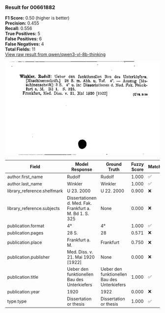 ### Result for 00661882
**F1 Score:** 0.50 (higher is better)<br>**Precision:** 0.455<br>**Recall:** 0.556<br>**True Positives:** 5<br>**False Positives:** 6<br>**False Negatives:** 4<br>**Total Fields:** 11<br>[View raw result from qwen/qwen3-vl-8b-thinking](https://github.com/RISE-UNIBAS/humanities_data_benchmark/blob/main/results/2025-10-17/T0247/request_T0247_00661882.json)

<img src="https://github.com/RISE-UNIBAS/humanities_data_benchmark/blob/main/benchmarks/zettelkatalog/images/00661882.jpg?raw=true" alt="00661882" width="600px">

| Field | Model Response | Ground Truth | Fuzzy Score | Match |
|-------|----------------|--------------|-------------|-------|
| author.first_name | Rudolf | Rudolf | 1.000 | ✅ |
| author.last_name | Winkler | Winkler | 1.000 | ✅ |
| library_reference.shelfmark | U 23. 2000 | U 22. 2000 | 0.900 | ❌ |
| library_reference.subjects | Dissertationen d. Med. Fak. Frankfurt a. M. Bd 1. S. 325 | None | 0.000 | ❌ |
| publication.format | 4° | 4° | 1.000 | ✅ |
| publication.pages | 28 S. | 28 | 0.571 | ❌ |
| publication.place | Frankfurt a. M. | Frankfurt | 0.750 | ❌ |
| publication.publisher | Med. Diss. v. 21. Mai 1920 [1922] | None | 0.000 | ❌ |
| publication.title | Ueber den funktionellen Bau des Unterkiefers | Ueber den funktionellen Bau des Unterkiefers | 1.000 | ✅ |
| publication.year | 1920 | 1922 | 0.000 | ❌ |
| type.type | Dissertation or thesis | Dissertation or thesis | 1.000 | ✅ |
